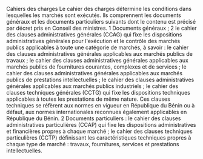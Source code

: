 Cahiers des charges
Le cahier des charges détermine les conditions dans lesquelles les
marchés sont exécutés. Ils comprennent les documents généraux et les
documents particuliers suivants dont le contenu est précisé par décret
pris en Conseil des ministres.
1 Documents généraux ;
2 le cahier des clauses administratives générales (CCAG) qui fixe les
dispositions administratives générales pour l'exécution et le contrôle
des marchés publics applicables à toute une catégorie de marchés, à
savoir :
le cahier des clauses administratives générales applicables aux
marchés publics de travaux ;
le cahier des clauses administratives générales applicables aux
marchés publics de fournitures courantes, complexes et de services ;
le cahier des clauses administratives générales applicables aux
marchés publics de prestations intellectuelles ;
le cahier des clauses administratives générales applicables aux
marchés publics industriels ;
le cahier des clauses techniques générales (CCTG) qui fixe les
dispositions techniques applicables à toutes les prestations de même
nature.
Ces clauses techniques se réfèrent aux normes en vigueur en République
du Bénin ou à défaut, aux normes internationales reconnues également
applicables en République du Bénin.
2 Documents particuliers :
le cahier des clauses administratives particulières (CCAP) qui fixe
les dispositions administratives et financières propres à chaque
marché ;
le cahier des clauses techniques particulières (CCTP) définissant les
caractéristiques techniques propres à chaque type de marché : travaux,
fournitures, services et prestations intellectuelles.